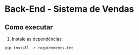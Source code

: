 # Back-End - Sistema de Vendas

## Como executar

1. Instale as dependências:
```bash
pip install -r requirements.txt